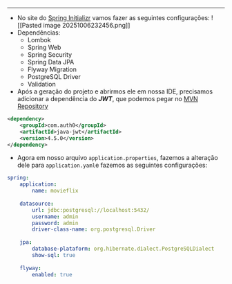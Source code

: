 ___
- No site do [Spring Initializr](https://start.spring.io/) vamos fazer as seguintes configurações:
![[Pasted image 20251006232456.png]]
- Dependências:
	- Lombok
	- Spring Web
	- Spring Security
	- Spring Data JPA
	- Flyway Migration
	- PostgreSQL Driver
	- Validation
- Após a geração do projeto e abrirmos ele em nossa IDE, precisamos adicionar a dependência do ***JWT***, que podemos pegar no [MVN Repository](https://mvnrepository.com/artifact/com.auth0/java-jwt)
```xml
<dependency>
    <groupId>com.auth0</groupId>
    <artifactId>java-jwt</artifactId>
    <version>4.5.0</version>
</dependency>
```
- Agora em nosso arquivo `application.properties`, fazemos a alteração dele para `application.yaml`e fazemos as seguintes configurações:
```yaml
spring:
	application:
		name: movieflix
		
	datasource:
		url: jdbc:postgresql://localhost:5432/
		username: admin
		password: admin
		driver-class-name: org.postgresql.Driver
	
	jpa:
		database-plataform: org.hibernate.dialect.PostgreSQLDialect
		show-sql: true
		
	flyway:
		enabled: true
```